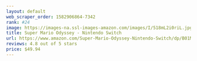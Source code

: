 ```yaml
---
layout: default 
﻿web_scraper_order: 1582906864-7342
rank: #24
image: https://images-na.ssl-images-amazon.com/images/I/518mL2i0riL.jpg
title: Super Mario Odyssey - Nintendo Switch
url: https://www.amazon.com/Super-Mario-Odyssey-Nintendo-Switch/dp/B01MY7GHKJ/ref=zg_mw_videogames_24?_encoding=UTF8&psc=1&refRID=7CPRMDBM19Z4C6MKHK80
reviews: 4.8 out of 5 stars
price: $49.94 
---
```

